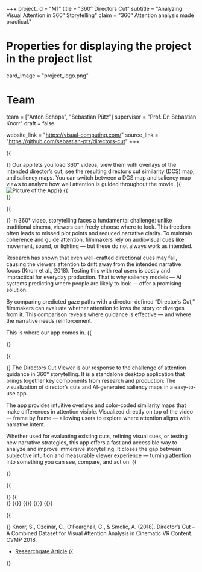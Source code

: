 +++
project_id = "M1"
title = "360° Directors Cut"
subtitle = "Analyzing Visual Attention in 360° Storytelling"
claim = "360° Attention analysis made practical."

# Properties for displaying the project in the project list
card_image = "project_logo.png"

# Team
team = ["Anton Schöps", "Sebastian Pütz"]
supervisor = "Prof. Dr. Sebastian Knorr"
draft = false

website_link = "https://visual-computing.com/"
source_link = "https://github.com/sebastian-ptz/directors-cut"
+++

{{<section title="The 360° Directors Cut Viewer">}}
Our app lets you load 360° videos, view them with overlays of the intended director’s cut, see the resulting director’s cut similarity (DCS) map, and saliency maps. You can switch between a DCS map and saliency map views to analyze how well attention is guided throughout the movie. 
{{<image src="dc_gui.jpg" caption="" alt="Picture of the App">}} 
{{</section>}}

{{<section title="The Goal">}}
In 360° video, storytelling faces a fundamental challenge: unlike traditional cinema, viewers can freely choose where to look. This freedom often leads to missed plot points and reduced narrative clarity. To maintain coherence and guide attention, filmmakers rely on audiovisual cues like movement, sound, or lighting — but these do not always work as intended.

Research has shown that even well-crafted directional cues may fail, causing the viewers attention to drift away from the intended narrative focus (Knorr et al., 2018). Testing this with real users is costly and impractical for everyday production. That is why saliency models — AI systems predicting where people are likely to look — offer a promising solution.

By comparing predicted gaze paths with a director-defined “Director’s Cut,” filmmakers can evaluate whether attention follows the story or diverges from it. This comparison reveals where guidance is effective — and where the narrative needs reinforcement.

This is where our app comes in.
{{</section>}}

{{<section title="The Solution">}}
The Directors Cut Viewer is our response to the challenge of attention guidance in 360° storytelling. It is a standalone desktop application that brings together key components from research and production: The visualization of director’s cuts and AI-generated saliency maps in a easy-to-use app.

The app provides intuitive overlays and color-coded similarity maps that make differences in attention visible. Visualized directly on top of the video — frame by frame — allowing users to explore where attention aligns with narrative intent. 

Whether used for evaluating existing cuts, refining visual cues, or testing new narrative strategies, this app offers a fast and accessible way to analyze and improve immersive storytelling. It closes the gap between subjective intuition and measurable viewer experience — turning attention into something you can see, compare, and act on.
{{</section>}}

{{<section title="The Team">}}
{{</section>}}
{{<gallery>}}
{{<team-member image="team_anton.jpg" name="Anton Schöps">}}
{{<team-member image="team_sebastian.jpg" name="Sebastian Pütz">}}
{{</gallery>}}

{{<section title="References">}}
Knorr, S., Ozcinar, C., O’Fearghail, C., & Smolic, A. (2018). Director’s Cut – A Combined Dataset for Visual Attention Analysis in Cinematic VR Content. CVMP 2018. 
- [Researchgate Article](https://www.researchgate.net/profile/Sebastian-Knorr/publication/327572988_Director%27s_Cut_-_A_Combined_Dataset_for_Visual_Attention_Analysis_in_Cinematic_VR_Content/links/5ba922db299bf13e60490dff/Directors-Cut-A-Combined-Dataset-for-Visual-Attention-Analysis-in-Cinematic-VR-Content.pdf)
{{</section>}}

